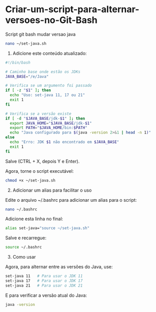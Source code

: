 # Criar-um-script-para-alternar-versoes-no-Git-Bash
Script git bash mudar versao java

 
```bash
nano ~/set-java.sh
```

1. Adicione este conteúdo atualizado:


```bash
#!/bin/bash

# Caminho base onde estão os JDKs
JAVA_BASE="/e/Java"

# Verifica se um argumento foi passado
if [ -z "$1" ]; then
  echo "Uso: set-java 11, 17 ou 21"
  exit 1
fi

# Verifica se a versão existe
if [ -d "$JAVA_BASE/jdk-$1" ]; then
  export JAVA_HOME="$JAVA_BASE/jdk-$1"
  export PATH="$JAVA_HOME/bin:$PATH"
  echo "Java configurado para $(java -version 2>&1 | head -n 1)"
else
  echo "Erro: JDK $1 não encontrado em $JAVA_BASE"
  exit 1
fi

```

Salve (CTRL + X, depois Y e Enter).

Agora, torne o script executável:


```bash
chmod +x ~/set-java.sh
```

2. Adicionar um alias para facilitar o uso

Edite o arquivo ~/.bashrc para adicionar um alias para o script:

```bash
nano ~/.bashrc

```

Adicione esta linha no final:

```bash
alias set-java="source ~/set-java.sh"

```

Salve e recarregue:

```bash
source ~/.bashrc

```

3. Como usar

Agora, para alternar entre as versões do Java, use:

```bash
set-java 11   # Para usar o JDK 11
set-java 17   # Para usar o JDK 17
set-java 21   # Para usar o JDK 21


```

E para verificar a versão atual do Java:


```bash
java -version
```








